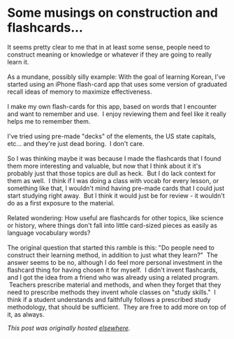 # Some musings on construction and flashcards...

<p>It seems pretty clear to me that in at least some sense, people need to construct meaning or knowledge or whatever if they are going to really learn it.<br><br>As a mundane, possibly silly example: With the goal of learning Korean, I've started using an iPhone flash-card app that uses some version of graduated recall ideas of memory to maximize effectiveness.<br><br>I make my own flash-cards for this app, based on words that I encounter and want to remember and use. &#160;I enjoy reviewing them and feel like it really helps me to remember them.<br><br>I've tried using pre-made "decks" of the elements, the US state capitals, etc... and they're just dead boring. &#160;I don't care.<br><br>So I was thinking maybe it was because I made the flashcards that I found them more interesting and valuable, but now that I think about it it's probably just that those topics are dull as heck. &#160;But I do lack context for them as well. &#160;I think if I was doing a class with vocab for every lesson, or something like that, I wouldn't mind having pre-made cards that I could just start studying right away. &#160;But I think it would just be for review - it wouldn't do as a first exposure to the material.<br><br>Related wondering: How useful are flashcards for other topics, like science or history, where things don't fall into little card-sized pieces as easily as language vocabulary words?<br><br>The original question that started this ramble is this: "Do people need to construct their learning method, in addition to just what they learn?" &#160;The answer seems to be no, although I do feel more personal investment in the flashcard thing for having chosen it for myself. &#160;I didn't invent flashcards, and I got the idea from a friend who was already using a related program. &#160;Teachers prescribe material and methods, and when they forget that they need to prescribe methods they invent whole classes on "study skills." &#160;I think if a student understands and faithfully follows a prescribed study methodology, that should be sufficient. &#160;They are free to add more on top of it, as always.</p>


*This post was originally hosted [elsewhere](http://planspace.blogspot.com/2011/02/some-musings-on-construction-and.html).*
